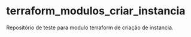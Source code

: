 # terraform_modulos_criar_instancia
Repositório de teste para modulo terraform de criação de instancia.
